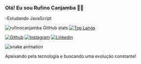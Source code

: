 
### Olá! Eu sou Rufino Canjamba 🖐🏾

-Estudando JavaScript



![rufinocanjamba GitHub stats](https://github-readme-stats.vercel.app/api?username=rufinocanjamba&show_icons=true&theme=tokyonight)
[![Top Langs](https://github-readme-stats.vercel.app/api/top-langs/?username=rufinocanjamba&layout=compact&theme=tokyonight)](https://github.com/rufinocanjamba)

<!-- <div style="display: inline-block"><br>
    <img align="center"alt="html5"src="https://img.shields.io/badge/HTML5-E34F26?style=for-the-badge&logo=html5&logoColor=white">
      <img align="center"alt="css"src="https://img.shields.io/badge/CSS3-1572B6?style=for-the-badge&logo=css3&logoColor=white">
</div><br> <hr> -->

[![Github](	https://img.shields.io/badge/GitHub-100000?style=for-the-badge&logo=github&logoColor=white)](https://github.com/rufinocanjamba)
[![Instagram](https://img.shields.io/badge/Instagram-E4405F?style=for-the-badge&logo=instagram&logoColor=white)](instagram.com/rufinocanjamba/)
[![Linkedin](https://img.shields.io/badge/LinkedIn-0077B5?style=for-the-badge&logo=linkedin&logoColor=white)](https://www.linkedin.com/in/rufino-canjamba-163b97243/)

![snake animation](https://github.com/rufinocanjamba/rufinocanjamba/blob/output/github-contribution-grid-snake.svg)

Apaixando pela tecnologia e buscando uma evolução constante!
<br>
